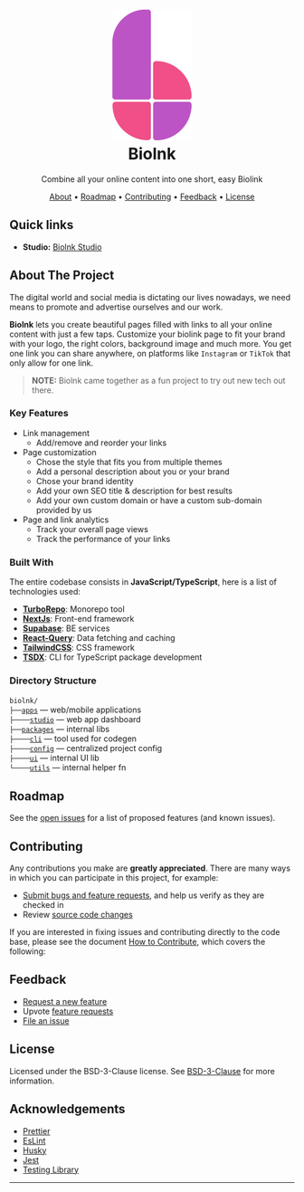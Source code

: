 <h1 align="center">
  <a href="http://www.biolnk.me">
    <img src="./apps/studio/src/assets/images/biolnk.png" alt="Biolnk branding" />
  </a>
  <br />
  Biolnk
  <br />
</h1>
<p align="center">Combine all your online content into one short, easy Biolink
</p>

<p align="center">
  <a href="#about-the-project">About</a> •
  <a href="#roadmap">Roadmap</a> •
  <a href="#contributing">Contributing</a> •
  <a href="#feedback">Feedback</a> •
  <a href="#license">License</a>
</p>

<!-- Links -->

## Quick links

- **Studio:** [Biolnk Studio](app.biolnk.me) 


<!-- ABOUT THE PROJECT -->

## About The Project

The digital world and social media is dictating our lives nowadays, we need means to promote and advertise ourselves and our work. 

**Biolnk** lets you create beautiful pages filled with links to all your online content with just a few taps. Customize your biolink page to fit your brand with your logo, the right colors, background image and much more. You get one link you can share anywhere, on platforms like `Instagram` or `TikTok` that only allow for one link.

> **NOTE:** Biolnk came together as a fun project to try out new tech out there.

### Key Features

- Link management
    - Add/remove and reorder your links
- Page customization
    - Chose the style that fits you from multiple themes
    - Add a personal description about you or your brand
    - Chose your brand identity
    - Add your own SEO title & description for best results
    - Add your own custom domain or have a custom sub-domain provided by us
- Page and link analytics
    - Track your overall page views
    - Track the performance of your links

### Built With

The entire codebase consists in **JavaScript/TypeScript**, here is a list of technologies used:

- **[TurboRepo](https://turborepo.org/)**: Monorepo tool
- **[NextJs](https://nextjs.org/)**: Front-end framework
- **[Supabase](https://supabase.com/)**: BE services
- **[React-Query](https://react-query.tanstack.com/)**: Data fetching and caching
- **[TailwindCSS](https://mui.com/)**: CSS framework
- **[TSDX](https://tsdx.io/)**: CLI for TypeScript package development

### Directory Structure

`biolnk/`<br>
`├──`[`apps`](./apps) — web/mobile applications<br>
`├────`[`studio`](./apps/studio) — web app dashboard<br>
`├──`[`packages`](./packages) — internal libs<br>
`├────`[`cli`](./packages/cli) — tool used for codegen<br>
`├────`[`config`](./packages/config) — centralized project config<br>
`├────`[`ui`](./packages/ui) — internal UI lib<br>
`└────`[`utils`](./packages/utils) — internal helper fn<br>

<!-- ROADMAP -->

## Roadmap

See the [open issues](https://github.com/Kerosz/biolnk/issues) for a list of proposed features (and known issues).

<!-- CONTRIBUTING -->

## Contributing

Any contributions you make are **greatly appreciated**. There are many ways in which you can participate in this project, for example:

- [Submit bugs and feature requests](https://github.com/Kerosz/biolnk/issues/new/choose), and help us verify as they are checked in
- Review [source code changes](https://github.com/Kerosz/biolnk/pulls)

If you are interested in fixing issues and contributing directly to the code base,
please see the document [How to Contribute](./CONTRIBUTING.md), which covers the following:

## Feedback

- [Request a new feature](https://github.com/Kerosz/biolnk/issues/new?assignees=&labels=feature-request&template=feature_request.md&title=%5BRequest%5D+My+feature+request+title)
- Upvote [feature requests](https://github.com/Kerosz/biolnk/labels/feature-request)
- [File an issue](https://github.com/Kerosz/biolnk/issues/new/choose)


## License

Licensed under the BSD-3-Clause license. See [BSD-3-Clause](LICENSE) for more information.


<!-- ACKNOWLEDGEMENTS -->

## Acknowledgements

- [Prettier](https://prettier.io/)
- [EsLint](https://eslint.org/)
- [Husky](https://typicode.github.io/husky/)
- [Jest](https://jestjs.io/)
- [Testing Library](https://testing-library.com/)

---